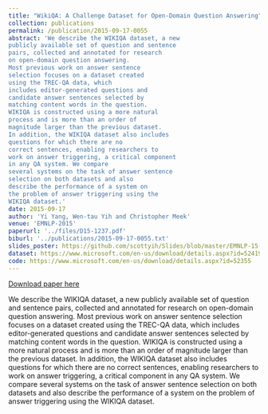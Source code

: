 ```yaml
---
title: "WikiQA: A Challenge Dataset for Open-Domain Question Answering"
collection: publications
permalink: /publication/2015-09-17-0055
abstract: 'We describe the WIKIQA dataset, a new
publicly available set of question and sentence
pairs, collected and annotated for research
on open-domain question answering.
Most previous work on answer sentence
selection focuses on a dataset created
using the TREC-QA data, which
includes editor-generated questions and
candidate answer sentences selected by
matching content words in the question.
WIKIQA is constructed using a more natural
process and is more than an order of
magnitude larger than the previous dataset.
In addition, the WIKIQA dataset also includes
questions for which there are no
correct sentences, enabling researchers to
work on answer triggering, a critical component
in any QA system. We compare
several systems on the task of answer sentence
selection on both datasets and also
describe the performance of a system on
the problem of answer triggering using the
WIKIQA dataset.'
date: 2015-09-17
author: 'Yi Yang, Wen-tau Yih and Christopher Meek'
venue: 'EMNLP-2015'
paperurl: '../files/D15-1237.pdf'
biburl: '../publications/2015-09-17-0055.txt'
slides_poster: https://github.com/scottyih/Slides/blob/master/EMNLP-15-WikiQA_Final_Deck.pptx
dataset: https://www.microsoft.com/en-us/download/details.aspx?id=52419
code: https://www.microsoft.com/en-us/download/details.aspx?id=52355
---
```


<a href='../files/D15-1237.pdf'>Download paper here</a>

We describe the WIKIQA dataset, a new
publicly available set of question and sentence
pairs, collected and annotated for research
on open-domain question answering.
Most previous work on answer sentence
selection focuses on a dataset created
using the TREC-QA data, which
includes editor-generated questions and
candidate answer sentences selected by
matching content words in the question.
WIKIQA is constructed using a more natural
process and is more than an order of
magnitude larger than the previous dataset.
In addition, the WIKIQA dataset also includes
questions for which there are no
correct sentences, enabling researchers to
work on answer triggering, a critical component
in any QA system. We compare
several systems on the task of answer sentence
selection on both datasets and also
describe the performance of a system on
the problem of answer triggering using the
WIKIQA dataset.
